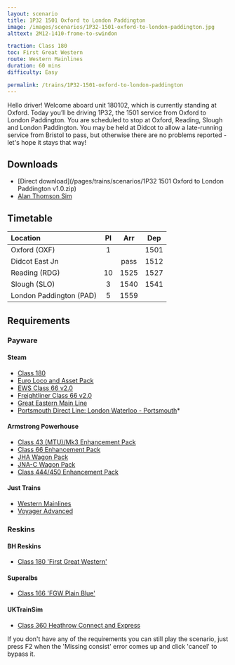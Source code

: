 ```yaml
---
layout: scenario
title: 1P32 1501 Oxford to London Paddington
image: /images/scenarios/1P32-1501-oxford-to-london-paddington.jpg
alttext: 2M12-1410-frome-to-swindon

traction: Class 180
toc: First Great Western
route: Western Mainlines
duration: 60 mins
difficulty: Easy

permalink: /trains/1P32-1501-oxford-to-london-paddington
---
```


Hello driver! Welcome aboard unit 180102, which is currently standing at Oxford. Today you’ll be driving 1P32, the 1501 service from Oxford to London Paddington. You are scheduled to stop at Oxford, Reading, Slough and London Paddington.
You may be held at Didcot to allow a late-running service from Bristol to pass, but otherwise there are no problems reported - let's hope it stays that way!


## Downloads
* [Direct download](/pages/trains/scenarios/1P32 1501 Oxford to London Paddington v1.0.zip)
* [Alan Thomson Sim](https://alanthomsonsim.com/?download=1p32-1501-oxford-to-london-paddington)

## Timetable

| Location | Pl | Arr | Dep |
|:-|:-:|:-:|:-:|
| Oxford (OXF) | 1 | | 1501 |
| Didcot East Jn | | pass | 1512 |
| Reading (RDG) | 10 | 1525 | 1527 |
| Slough (SLO) | 3 | 1540 | 1541 |
| London Paddington (PAD) | 5 | 1559 | |

## Requirements

### Payware

#### Steam
* [Class 180](https://store.steampowered.com/app/277763/)
* [Euro Loco and Asset Pack](https://store.steampowered.com/app/2083000)
* [EWS Class 66 v2.0](https://store.steampowered.com/app/222568/)
* [Freightliner Class 66 v2.0](https://store.steampowered.com/app/222562/)
* [Great Eastern Main Line](https://store.steampowered.com/app/222593)
* [Portsmouth Direct Line: London Waterloo - Portsmouth](https://store.steampowered.com/app/820203/)*

#### Armstrong Powerhouse
* [Class 43 (MTU)/Mk3 Enhancement Pack](https://www.armstrongpowerhouse.com/index.php?route=product/product&path=36_89&product_id=168)
* [Class 66 Enhancement Pack](https://www.armstrongpowerhouse.com/index.php?route=product/product&path=36_89&product_id=173)
* [JHA Wagon Pack](https://www.armstrongpowerhouse.com/index.php?route=product/product&path=45_85&product_id=107)
* [JNA-C Wagon Pack](https://www.armstrongpowerhouse.com/index.php?route=product/product&path=45_85&product_id=179)
* [Class 444/450 Enhancement Pack](https://www.armstrongpowerhouse.com/index.php?route=product/product&path=36_91&product_id=193)

#### Just Trains
* [Western Mainlines](https://www.justtrains.net/product/western-mainlines)
* [Voyager Advanced](https://www.justtrains.net/product/voyager-advanced-2019)

### Reskins

#### BH Reskins
* [Class 180 'First Great Western'](https://www.facebook.com/photo.php?fbid=942191055827156&set=oa.515760421890353&type=3&theater)

#### Superalbs
* [Class 166 'FGW Plain Blue'](https://superalbs.weebly.com/class166fgwplain.html)

#### UKTrainSim
* [Class 360 Heathrow Connect and Express](https://www.uktrainsim.com/filelib-info.php?form_fileid=34469)

If you don't have any of the requirements you can still play the scenario, just press F2 when the 'Missing consist' error comes up and click 'cancel' to bypass it.
